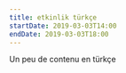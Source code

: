 ```yaml
---
title: etkinlik türkçe
startDate: 2019-03-03T14:00
endDate: 2019-03-03T18:00
---
```

Un peu de contenu en türkçe
